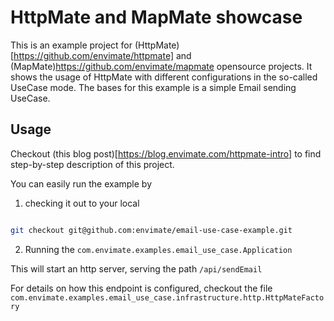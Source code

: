 # HttpMate and MapMate showcase

This is an example project for (HttpMate)[https://github.com/envimate/httpmate] and (MapMate)https://github.com/envimate/mapmate opensource projects. It shows the usage of HttpMate with different configurations in the so-called UseCase mode. 
The bases for this example is a simple Email sending UseCase. 

## Usage

Checkout (this blog post)[https://blog.envimate.com/httpmate-intro] to find step-by-step description of this project.

You can easily run the example by 

1. checking it out to your local

```bash

git checkout git@github.com:envimate/email-use-case-example.git

```

2. Running the `com.envimate.examples.email_use_case.Application`

This will start an http server, serving the path `/api/sendEmail`

For details on how this endpoint is configured, checkout the file `com.envimate.examples.email_use_case.infrastructure.http.HttpMateFactory`


